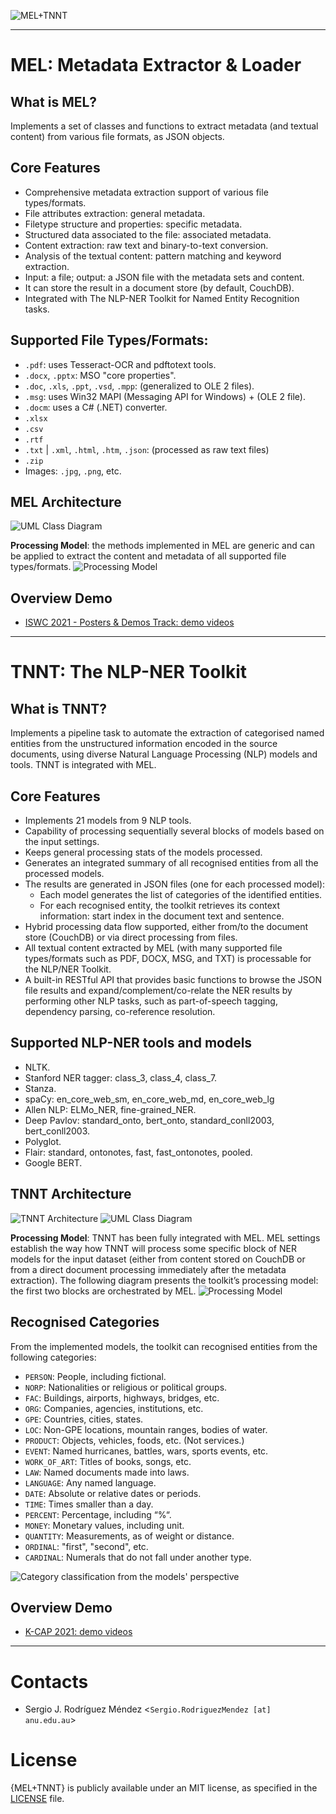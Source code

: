 ![MEL+TNNT](https://github.com/KGCP/MEL-TNNT/blob/master/docs/MEL+TNNT.png)


---
# MEL: Metadata Extractor & Loader

## What is MEL?
Implements a set of classes and functions to extract metadata (and textual content) from various file formats, as JSON objects.

## Core Features
- Comprehensive metadata extraction support of various file types/formats.
- File attributes extraction: general metadata.
- Filetype structure and properties: specific metadata.
- Structured data associated to the file: associated metadata.
- Content extraction: raw text and binary-to-text conversion.
- Analysis of the textual content: pattern matching and keyword extraction.
- Input: a file; output: a JSON file with the metadata sets and content.
- It can store the result in a document store (by default, CouchDB).
- Integrated with The NLP-NER Toolkit for Named Entity Recognition tasks.

## Supported File Types/Formats:
- `.pdf`: uses Tesseract-OCR and pdftotext tools.
- `.docx`, `.pptx`: MSO "core properties".
- `.doc`, `.xls`, `.ppt`, `.vsd`, `.mpp`: (generalized to OLE 2 files).
- `.msg`: uses Win32 MAPI (Messaging API for Windows) + (OLE 2 file).
- `.docm`: uses a C# (.NET) converter.
- `.xlsx`
- `.csv`
- `.rtf`
- `.txt` | `.xml`, `.html`, `.htm`, `.json`: (processed as raw text files)
- `.zip`
- Images: `.jpg`, `.png`, etc.

## MEL Architecture
![UML Class Diagram](https://github.com/KGCP/MEL-TNNT/blob/master/docs/MEL/MEL-UML.png)

**Processing Model**: the methods implemented in MEL are generic and can be applied to extract the content and metadata of all supported file types/formats.
![Processing Model](https://github.com/KGCP/MEL-TNNT/blob/master/docs/MEL/MEL-ProcessingModel.png)

## Overview Demo
- [ISWC 2021 - Posters & Demos Track: demo videos](https://github.com/KGCP/MEL-TNNT/blob/master/demo/)


---
# TNNT: The NLP-NER Toolkit

## What is TNNT?
Implements a pipeline task to automate the extraction of categorised named entities from the unstructured information encoded in the source documents, using diverse Natural Language Processing (NLP) models and tools.  TNNT is integrated with MEL.

## Core Features
- Implements 21 models from 9 NLP tools.
- Capability of processing sequentially several blocks of models based on the input settings.
- Keeps general processing stats of the models processed.
- Generates an integrated summary of all recognised entities from all the processed models.
- The results are generated in JSON files (one for each processed model):
  - Each model generates the list of categories of the identified entities.
  - For each recognised entity, the toolkit retrieves its context information: start index in the document text and sentence.
- Hybrid processing data flow supported, either from/to the document store (CouchDB) or via direct processing from files.
- All textual content extracted by MEL (with many supported file types/formats such as PDF, DOCX, MSG, and TXT) is processable for the NLP/NER Toolkit.
- A built-in RESTful API that provides basic functions to browse the JSON file results and expand/complement/co-relate the NER results by performing other NLP tasks, such as part-of-speech tagging, dependency parsing, co-reference resolution.

## Supported NLP-NER tools and models
- NLTK.
- Stanford NER tagger: class_3, class_4, class_7.
- Stanza.
- spaCy: en_core_web_sm, en_core_web_md, en_core_web_lg
- Allen NLP: ELMo_NER, fine-grained_NER.
- Deep Pavlov: standard_onto, bert_onto, standard_conll2003, bert_conll2003.
- Polyglot.
- Flair: standard, ontonotes, fast, fast_ontonotes, pooled.
- Google BERT.

## TNNT Architecture
![TNNT Architecture](https://github.com/KGCP/MEL-TNNT/blob/master/docs/TNNT/TNNT-Architecture.png)
![UML Class Diagram](https://github.com/KGCP/MEL-TNNT/blob/master/docs/TNNT/TNNT-UML.png)

**Processing Model**: TNNT has been fully integrated with MEL.  MEL settings establish the way how TNNT will process some specific block of NER models for the input dataset (either from content stored on CouchDB or from a direct document processing immediately after the metadata extraction).  The following diagram presents the toolkit’s processing model: the first two blocks are orchestrated by MEL.
![Processing Model](https://github.com/KGCP/MEL-TNNT/blob/master/docs/TNNT/TNNT-ProcessingModel.png)

## Recognised Categories
From the implemented models, the toolkit can recognised entities from the following categories:
- `PERSON`: People, including fictional.
- `NORP`: Nationalities or religious or political groups.
- `FAC`: Buildings, airports, highways, bridges, etc.
- `ORG`: Companies, agencies, institutions, etc.
- `GPE`: Countries, cities, states.
- `LOC`: Non-GPE locations, mountain ranges, bodies of water.
- `PRODUCT`: Objects, vehicles, foods, etc. (Not services.)
- `EVENT`: Named hurricanes, battles, wars, sports events, etc.
- `WORK_OF_ART`: Titles of books, songs, etc.
- `LAW`: Named documents made into laws.
- `LANGUAGE`: Any named language.
- `DATE`: Absolute or relative dates or periods.
- `TIME`: Times smaller than a day.
- `PERCENT`: Percentage, including “%“.
- `MONEY`: Monetary values, including unit.
- `QUANTITY`: Measurements, as of weight or distance.
- `ORDINAL`: "first", "second", etc.
- `CARDINAL`: Numerals that do not fall under another type.

![Category classification from the models' perspective](https://github.com/KGCP/MEL-TNNT/blob/master/docs/TNNT/TNNT-CategoryClassification-ModelsPerspective.png)

## Overview Demo
- [K-CAP 2021: demo videos](https://github.com/KGCP/MEL-TNNT/blob/master/demo/)


---
# Contacts
- Sergio J. Rodríguez Méndez <`Sergio.RodriguezMendez [at] anu.edu.au`>

# License
{MEL+TNNT} is publicly available under an MIT license, as specified in the [LICENSE](https://github.com/KGCP/MEL-TNNT/blob/master/LICENSE) file.

